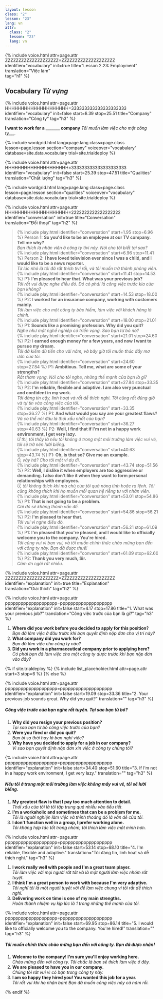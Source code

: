 ```yaml
---
layout: lesson
class: "2"
lesson: "23"
lang: vn
attr:
  class: "2"
  lesson: "23"
  lang: vn
---
```



{%  include voice.html attr=page.attr        ZZZZZZZZZZZZZZZZZZZZ=ZZZZZZZZZZZZZZZZZZZZ
	identifier="vocabulary"  init=true
	title="Lesson 2.23: Employment"
	translation="Việc làm"      
    tag="h1" %}


## Vocabulary   *Từ vựng*


{%  include voice.html attr=page.attr       HHHHHHHHHHHHHHHHHHHH=333333333333333333333
	identifier="vocabulary"  init=false start=8.39 stop=25.51
	title="Company"        
	translation="Công ty"
    tag="h3" %}

**I want to work for a _______ company**     *Tôi muốn làm việc cho một công ty___.*

{% include wordgrid.html lang=page.lang
		class=page.class 
		lesson=page.lesson 
		section="company"
		voiceover="vocabulary"
		database=site.data.vocabulary 
		trial=site.trialdeploy %}

{%  include voice.html attr=page.attr       HHHHHHHHHHHHHHHHHHHH=333333333333333333333
	identifier="vocabulary"  init=false start=25.39 stop=47.51
	title="Qualities"        
	translation="Chất lượng"
    tag="h3" %}

{% include wordgrid.html lang=page.lang
		class=page.class 
		lesson=page.lesson 
		section="qualities"
		voiceover="vocabulary"
		database=site.data.vocabulary 
		trial=site.trialdeploy %}
	
		
{%  include voice.html attr=page.attr    HHHHHHHHHHHHHHHHHHHH=2222222222222222222
	identifier="conversation"  init=true
	title="Conversation"        
	translation="Đối thoại"
    tag="h2" %}

> {% include play.html identifier="conversation" start=1.95 stop=6.96 %} Person 1: **So you'd like to be an employee at our TV company. Tell me why?**   
*Bạn thích là nhân viên ở công ty tivi này. Nói cho tôi biết tại sao?*    
> {% include play.html identifier="conversation" start=6.96  stop=11.41 %} Person 2: **I have loved television ever since I was a child, and I would like to be a news reporter.**     
*Từ lúc nhỏ là tôi đã rất thích tivi rồi, và tôi muốn trở thành phóng viên.*   
> {% include play.html identifier="conversation" start=11.41  stop=14.53 %} P1: **I'm pleased to hear that. What was your previous job?**      
*Tôi rất vui được nghe điều đó. Đó có phải là công việc trước kia của bạn không?*  
> {% include play.html identifier="conversation" start=14.53 stop=18.00 %} P2: **I worked for an insurance company, working with customers mainly.**  
*Tôi làm việc cho một công ty bảo hiểm, làm việc với khách hàng là chính.*  
> {% include play.html identifier="conversation" start=18.00  stop=21.01 %} P1: **Sounds like a promising profession. Why did you quit?**     
*Nghe như một nghề nghiệp có triển vọng. Sao bạn từ bỏ nó?*   
> {% include play.html identifier="conversation" start=21.01 stop=24.60 %} P2: **I earned enough money for a few years, and now I want to pursue my dream.**    
*Tôi đã kiếm đủ tiền cho vài năm, và bây giờ tôi muốn thúc đẩy mơ ước của tôi.*  
> {% include play.html identifier="conversation" start=24.60 stop=27.84 %} P1: **Ambitious. Tell me, what are some of your strengths?**      
*Rất tham vọng. Nói cho tôi nghe, những thế mạnh của bạn là gì?*  
> {% include play.html identifier="conversation" start=27.84 stop=33.35 %} P2: **I'm reliable, flexible and adaptive. I am also very punctual and confident in my work.**    
*Tôi đáng tin cậy, linh hoạt và rất dễ thích nghi. Tôi cũng rất đúng giờ và tự tin vào công việc của tôi.*  
> {% include play.html identifier="conversation" start=33.35 stop=36.27 %} P1: **And what would you say are your greatest flaws?**    
*Và có thể nói đâu là thói xấu nhất của bạn?*  
> {% include play.html identifier="conversation" start=36.27 stop=40.63 %} P2: **Well, I find that if I'm not in a happy work environment, I get very lazy.**   
*Ừ thì, tôi thấy là nếu tôi không ở trong một môi trường làm việc vui vẻ, tôi sẽ trở nên lười biếng.*    
> {% include play.html identifier="conversation" start=40.63 stop=43.74 %} P1: **Oh, is that so? Give me an example.**    
*Ồ, vậy hả? Cho tôi một ví dụ đi.*  
> {% include play.html identifier="conversation" start=43.74 stop=51.56 %} P2: **Well, I dislike it when employers are too aggressive or demanding. I also don't like it when they want to form personal relationships with employees.**    
*Ừ, tôi không thích khi mà chủ của tôi quá nóng tính hoặc ra lệnh. Tôi cũng không thích khi họ muốn mối quan hệ riêng tư với nhân viên.*  
> {% include play.html identifier="conversation" start=53.01 stop=54.86 %} P1: **That is not going to be a problem.**      
*Cái đó sẽ không thành vấn đề.*    
> {% include play.html identifier="conversation" start=54.86 stop=56.21 %} P2: **I'm pleased to hear that.**  
*Tôi vui vì nghe điều đó.*  
> {% include play.html identifier="conversation" start=56.21 stop=61.09 %} P1: **I'm pleased that you're pleased, and I would like to officially welcome you to the company. You're hired.**    
*Tôi cũng vui vì bạn vui, và tôi muốn chính thức chào mừng bạn đến với công ty này. Bạn đã được thuê!*  
> {% include play.html identifier="conversation" start=61.09 stop=62.60 %} P2: **Thank you very much, Sir.**  
*Cảm ơn ngài rất nhiều.*  

{%  include voice.html attr=page.attr    ZZZZZZZZZZZZZZZZZZZZ=ZZZZZZZZZZZZZZZZZZZZ
	identifier="explanation"  init=true
	title="Explanation"        
	translation="Giải thích"
    tag="h2" %}

{%  include voice.html attr=page.attr    pppppppppppppppppppp=pppppppppppppppppppp
	identifier="explanation"  init=false start=4.17 stop=17.86
	title="1.  What was your previous job?"
	translation="Công việc trước của bạn là gì?"
    tag="h3" %}

1. **Where did you work before you decided to apply for this position?**  
*Bạn đã làm việc ở đâu trước khi bạn quyết định nộp đơn cho vị trí này?*    
2. **What company did you work for?**  
*Bạn đã làm việc cho công ty nào?*   
3. **Did you work in a pharmaceutical company prior to applying here?**   
*Có phải bạn đã làm việc cho một công ty dược trước khi bạn nộp đơn vào đây?*   

{% if site.trialdeploy %}
  {% include list_placeholder.html  attr=page.attr     start=3 stop=6 %}
  {% else %}
 
{%  include voice.html attr=page.attr    pppppppppppppppppppp=pppppppppppppppppppp
	identifier="explanation"  init=false start=19.09 stop=33.36
	title="2. Your previous job sounds great. Why did you quit?"
	translation=""
    tag="h3" %}
##### *Công việc trước của bạn nghe rất tuyện. Tại sao bạn từ bỏ?*
1. **Why did you resign your previous position?**  
*Tại sao bạn từ bỏ công việc trước của bạn?*    
2. **Were you fired or did you quit?**  
*Bạn bị sa thải hay là bạn nghỉ việc?*    
3. **Why have you decided to apply for a job in our company?**  
*Vì sao bạn quyết định nộp đơn xin việc ở công ty chúng tôi?*   

{%  include voice.html attr=page.attr    pppppppppppppppppppp=pppppppppppppppppppp
	identifier="explanation"  init=false start=34.40 stop=51.60
	title="3. If I'm not in a happy work environment, I get very lazy."
	translation=""
    tag="h3" %}
##### *Nếu tôi ở trong một môi trường làm việc không mấy vui vẻ, tôi sẽ lười biếng.*
1. **My greatest flaw is that I pay too much attention to detail.**  
*Thói xấu của tôi là tôi tập trung quá nhiều vào tiểu tiết.*    
2. **I'm a workaholic and sometimes that can be a problem for me.**  
*Tôi là người nghiện làm việc và thỉnh thoảng đó là vấn đề của tôi.*    
3. **I don't function well in a group, I prefer working alone.**  
*Tôi không hợp tác tốt trong nhóm, tôi thích làm việc một mình hơn.*    

{%  include voice.html attr=page.attr    pppppppppppppppppppp=pppppppppppppppppppp
	identifier="explanation"  init=false start=53.14 stop=68.10
	title="4. I'm reliable, flexible and adaptive."
	translation="Tôi đáng tin, linh hoạt và dễ thích nghi."
    tag="h3" %}

1. **I work really well with people and I'm a great team player.**  
*Tôi làm việc với mọi người rất tốt và là một người làm việc nhóm rất tuyệt.*    
2. **I think I'm a great person to work with because I'm very adaptive.**  
*Tôi nghĩ tôi là một người tuyệt vời để làm việc chung vì tôi rất dễ thích nghi.*    
3. **Delivering work on time is one of my main strengths.**  
*Hoàn thành nhiệm vụ kịp lúc là 1 trong những thế mạnh của tôi.*     

{%  include voice.html attr=page.attr    pppppppppppppppppppp=pppppppppppppppppppp
	identifier="explanation"  init=false start=69.95 stop=86.14
	title="5. I would like to officially welcome you to the company. You're hired!"
	translation=""
    tag="h3" %}
##### *Tôi muốn chính thức chào mừng bạn đến với công ty. Bạn đã được nhận!*
1. **Welcome to the company! I'm sure you'll enjoy working here.**  
*Chào mừng đến với công ty. Tôi chắc là bạn sẽ thích làm việc ở đây.*    
2. **We are pleased to have you in our company.**  
*Chúng tôi rất vui vì có bạn trong công ty này.*    
3. **I am so happy they hired you! You wanted this job for a year.**  
*Tôi rất vui khi họ nhận bạn! Bạn đã muốn công việc này cả năm rồi.*    

{% endif %}